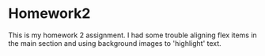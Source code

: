 # Homework2
This is my homework 2 assignment. I had some trouble aligning flex items in the main section
and using background images to 'highlight' text.

